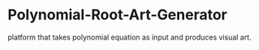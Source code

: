 # Polynomial-Root-Art-Generator
 platform that takes polynomial equation as input and produces visual art.
